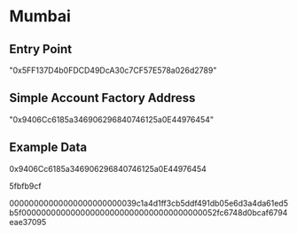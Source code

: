 # Mumbai

## Entry Point

"0x5FF137D4b0FDCD49DcA30c7CF57E578a026d2789"

## Simple Account Factory Address

"0x9406Cc6185a346906296840746125a0E44976454"





## Example Data

0x9406Cc6185a346906296840746125a0E44976454

5fbfb9cf

00000000000000000000000039c1a4d1ff3cb5ddf491db05e6d3a4da61ed5b5f0000000000000000000000000000000000000052fc6748d0bcaf6794eae37095